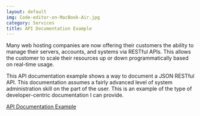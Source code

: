 ```yaml
---
layout: default
img: Code-editor-on-MacBook-Air.jpg
category: Services
title: API Documentation Example
---
```

Many web hosting companies are now offering their customers the ability to manage their servers, accounts, and systems via RESTful APIs. This allows the customer to scale their resources up or down programmatically based on real-time usage. 

This API documentation example shows a way to document a JSON RESTful API. This documentation assumes a fairly advanced level of system administration skill on the part of the user. This is an example of the type of developer-centric documentation I can provide.

[API Documentation Example](https://github.com/webhostingdocs/webhostingdocs.github.io/wiki/API-Documentation-Example-page "API Documentation Example")

